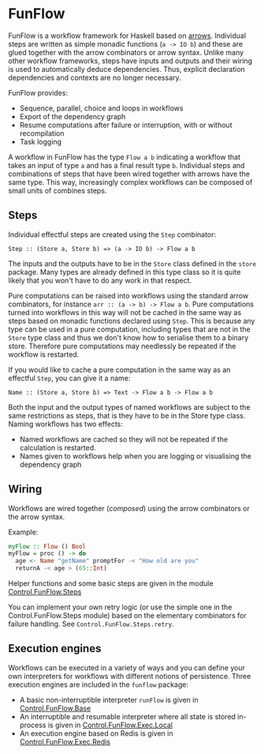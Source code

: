 FunFlow
========

FunFlow is a workflow framework for Haskell based on [arrows](https://www.haskell.org/arrows/). Individual steps are written as simple monadic functions (`a -> IO b`) and these are glued together with the arrow combinators or arrow syntax. Unlike many other workflow frameworks, steps have inputs and outputs and their wiring is used to automatically deduce dependencies. Thus, explicit declaration dependencies and contexts are no longer necessary.

FunFlow provides:

* Sequence, parallel, choice and loops in workflows
* Export of the dependency graph
* Resume computations after failure or interruption, with or without recompilation
* Task logging

A workflow in FunFlow has the type `Flow a b` indicating a workflow that takes an input of type `a` and has a final result type `b`. Individual steps and combinations of steps that have been wired together with arrows have the same type. This way, increasingly complex workflows can be composed of small units of combines steps.

## Steps

Individual effectful steps are created using the `Step` combinator:

`Step :: (Store a, Store b) => (a -> IO b) -> Flow a b`

The inputs and the outputs have to be in the `Store` class defined in the `store` package. Many types are already defined in this type class so it is quite likely that you won't have to do any work in that respect. 

Pure computations can be raised into workflows using the standard arrow combinators, for instance `arr :: (a -> b) -> Flow a b`. Pure computations turned into workflows in this way will not be cached in the same way as steps based on monadic functions declared using `Step`. This is because any type can be used in a pure computation, including types that are not in the `Store` type class and thus we don't know how to serialise them to a binary store. Therefore pure computations may needlessly be repeated if the workflow is restarted.

If you would like to cache a pure computation in the same way as an effectful `Step`, you can give it a name:

`Name :: (Store a, Store b) => Text -> Flow a b -> Flow a b`

Both the input and the output types of named workflows are subject to the same restrictions as steps, that is they have to be in the Store type class. Naming workflows has two effects:

* Named workflows are cached so they will not be repeated if the calculation is restarted. 
* Names given to workflows help when you are logging or visualising the dependency graph

## Wiring 

Workflows are wired together (*composed*) using the arrow combinators or the arrow syntax.

Example: 

```haskell
myFlow :: Flow () Bool
myFlow = proc () -> do
  age <- Name "getName" promptFor -< "How old are you"
  returnA -< age > (65::Int)
```

Helper functions and some basic steps are given in the module [Control.FunFlow.Steps](https://github.com/glutamate/funflow/blob/master/src/Control/FunFlow/Steps.hs)

You can implement your own retry logic (or use the simple one in the Control.FunFlow.Steps module) based on the elementary combinators for failure handling. See `Control.FunFlow.Steps.retry`.

## Execution engines

Workflows can be executed in a variety of ways and you can define your own interpreters for workflows with different notions of persistence. Three execution engines are included in the `funflow` package:

* A basic non-interruptible interpreter `runFlow` is given in [Control.FunFlow.Base](https://github.com/glutamate/funflow/blob/master/src/Control/FunFlow/Base.hs)
* An interruptible and resumable interpreter where all state is stored in-process is given in [Control.FunFlow.Exec.Local](https://github.com/glutamate/funflow/blob/master/src/Control/FunFlow/Exec/Local.hs)
* An execution engine based on Redis is given in [Control.FunFlow.Exec.Redis](https://github.com/glutamate/funflow/blob/master/src/Control/FunFlow/Exec/Redis.hs)
